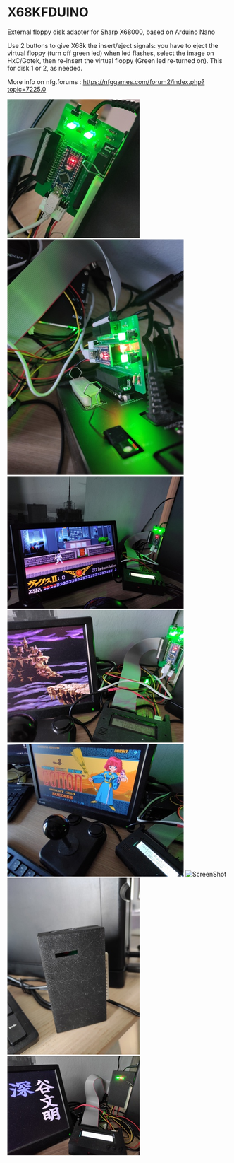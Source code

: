 # X68KFDUINO
External floppy disk adapter for Sharp X68000, based on Arduino Nano

Use 2 buttons to give X68k the insert/eject signals: you have to eject the virtual floppy (turn off green led) when led flashes, select the image on HxC/Gotek, then re-insert the virtual floppy (Green led re-turned on).
This for disk 1 or 2, as needed.

More info on nfg.forums : https://nfggames.com/forum2/index.php?topic=7225.0


![ScreenShot](https://raw.githubusercontent.com/aotta/X68KFDUINO/main/board.jpg)
![ScreenShot](https://raw.githubusercontent.com/aotta/X68KFDUINO/main/cart_top.jpg)![ScreenShot](https://raw.githubusercontent.com/aotta/X68KFDUINO/main/example1.jpg)
![ScreenShot](https://raw.githubusercontent.com/aotta/X68KFDUINO/main/example2.jpg)
![ScreenShot](https://raw.githubusercontent.com/aotta/X68KFDUINO/main/example3.jpg)
![ScreenShot](https://raw.githubusercontent.com/aotta/X68KFDUINO/main/example4.jpg)
![ScreenShot](https://raw.githubusercontent.com/aotta/X68KFDUINO/main/case0.jpg)
![ScreenShot](https://raw.githubusercontent.com/aotta/X68KFDUINO/main/case2.jpg)
